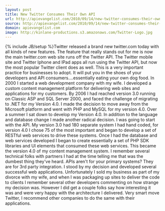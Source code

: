 ```yaml
---
layout: post
title: New Twitter Consumes Their Own API
url: http://apievangelist.com/2010/09/14/new-twitter-consumes-their-own-api/
source: http://apievangelist.com/2010/09/14/new-twitter-consumes-their-own-api/
domain: apievangelist.com
image: http://kinlane-productions.s3.amazonaws.com/Twitter-Logo.jpg
---
```

{% include JB/setup %}Twitter released a brand new twitter.com today with all kinds of new features. The feature that really stands out for me is now the main twitter.com web site runs off the Twitter API.
The Twitter mobile site and Twitter Iphone and IPad apps all run using the Twitter API, but now the most popular Twitter client does as well.
This is a very important practice for businesses to adopt. It will put you in the shoes of your developers and API consumers....essentially eating your own dog food.
In 2000 I started a web development company with my wife. I developed a custom content management platform for delivering web sites and applications for my customers. By 2006 I had reached version 3.0 running on Classic ASP and SQL Server 2000, and faced the challenge of migrating to .NET for my Version 4.0. I made the decision to move away from the Microsoft platform and went with PHP and MySQL for my version 4.0.
Over a summer I sat down to develop my Version 4.0. In addition to the language and database change I made another radical decision. I was going to start with the API.
My version 3.0 had 180 separate system I had hand coded, for version 4.0 I chose 75 of the most important and began to develop a set of RESTful web services to drive these systems.
Once I had the database and web services developed I began to create essentially a set of PHP SDK libraries and UI elements that consumed these web services. This became the version 4.0 of my content management system.
I remember several technical folks with partners I had at the time telling me that was the dumbest thing they've heard. APIs aren't for your primary systems? They are for 3rd party integration. I stood by my decision and developed several successful web applications.
Unfortunately I sold my business as part of my divorce with my wife, and when I was packaging up sites to deliver the code to clients I remember several other developers commenting on how strange my decision was. However I did get a couple folks say how interesting it was and were very happy with the architecture I delivered.
Very smart move Twitter, I recommend other companies to do the same with their applications.
